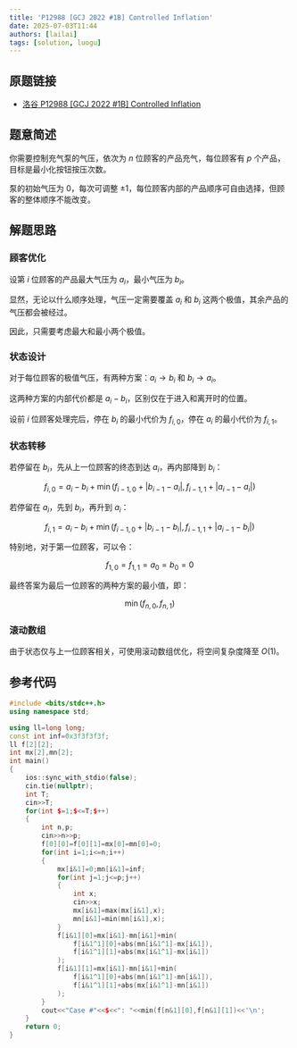 ```yaml
---
title: 'P12988 [GCJ 2022 #1B] Controlled Inflation'
date: 2025-07-03T11:44
authors: [lailai]
tags: [solution, luogu]
---
```


## 原题链接

- [洛谷 P12988 [GCJ 2022 #1B] Controlled Inflation](https://www.luogu.com.cn/problem/P12988)

<!-- truncate -->

## 题意简述

你需要控制充气泵的气压，依次为 $n$ 位顾客的产品充气，每位顾客有 $p$ 个产品，目标是最小化按钮按压次数。

泵的初始气压为 $0$，每次可调整 $\pm 1$，每位顾客内部的产品顺序可自由选择，但顾客的整体顺序不能改变。

## 解题思路

### 顾客优化

设第 $i$ 位顾客的产品最大气压为 $a_i$，最小气压为 $b_i$。

显然，无论以什么顺序处理，气压一定需要覆盖 $a_i$ 和 $b_i$ 这两个极值，其余产品的气压都会被经过。

因此，只需要考虑最大和最小两个极值。

### 状态设计

对于每位顾客的极值气压，有两种方案：$a_i\to b_i$ 和 $b_i\to a_i$。

这两种方案的内部代价都是 $a_i-b_i$，区别仅在于进入和离开时的位置。

设前 $i$ 位顾客处理完后，停在 $b_i$ 的最小代价为 $f_{i,0}$，停在 $a_i$ 的最小代价为 $f_{i,1}$。

### 状态转移

若停留在 $b_i$，先从上一位顾客的终态到达 $a_i$，再内部降到 $b_i$：

$$
f_{i,0}=a_i-b_i+\min\left(f_{i-1,0}+|b_{i-1}-a_i|,f_{i-1,1}+|a_{i-1}-a_i|\right)
$$

若停留在 $a_i$，先到 $b_i$，再升到 $a_i$：

$$
f_{i,1}=a_i-b_i+\min\left(f_{i-1,0}+|b_{i-1}-b_i|,f_{i-1,1}+|a_{i-1}-b_i|\right)
$$

特别地，对于第一位顾客，可以令：

$$
f_{1,0}=f_{1,1}=a_0=b_0=0
$$

最终答案为最后一位顾客的两种方案的最小值，即：

$$
\min(f_{n,0},f_{n,1})
$$

### 滚动数组

由于状态仅与上一位顾客相关，可使用滚动数组优化，将空间复杂度降至 $O(1)$。

## 参考代码

```cpp
#include <bits/stdc++.h>
using namespace std;

using ll=long long;
const int inf=0x3f3f3f3f;
ll f[2][2];
int mx[2],mn[2];
int main()
{
    ios::sync_with_stdio(false);
    cin.tie(nullptr);
    int T;
    cin>>T;
    for(int $=1;$<=T;$++)
    {
    	int n,p;
    	cin>>n>>p;
    	f[0][0]=f[0][1]=mx[0]=mn[0]=0;
    	for(int i=1;i<=n;i++)
    	{
    		mx[i&1]=0;mn[i&1]=inf;
    		for(int j=1;j<=p;j++)
    		{
    			int x;
    			cin>>x;
    			mx[i&1]=max(mx[i&1],x);
    			mn[i&1]=min(mn[i&1],x);
    		}
    		f[i&1][0]=mx[i&1]-mn[i&1]+min(
    			f[i&1^1][0]+abs(mn[i&1^1]-mx[i&1]),
    			f[i&1^1][1]+abs(mx[i&1^1]-mx[i&1])
    		);
			f[i&1][1]=mx[i&1]-mn[i&1]+min(
				f[i&1^1][0]+abs(mn[i&1^1]-mn[i&1]),
				f[i&1^1][1]+abs(mx[i&1^1]-mn[i&1])
			);
    	}
    	cout<<"Case #"<<$<<": "<<min(f[n&1][0],f[n&1][1])<<'\n';
    }
    return 0;
}
```
